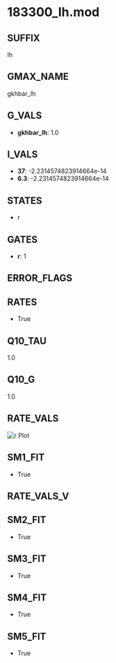 # 183300_Ih.mod

## SUFFIX

Ih

## GMAX_NAME

gkhbar_Ih

## G_VALS

- **gkhbar_Ih**: 1.0

## I_VALS

- **37**: -2.2314574823914664e-14
- **6.3**: -2.2314574823914664e-14

## STATES

- r

## GATES

- **r**: 1

## ERROR_FLAGS


## RATES

- True

## Q10_TAU

1.0

## Q10_G

1.0

## RATE_VALS

![r Plot](/Users/pbozelos/Dropbox/icg-Chai-Panos/supermodels/output_markdown_files/IH/183300_Ih.mod/images/r.png)

## SM1_FIT

- True

## RATE_VALS_V

## SM2_FIT

- True

## SM3_FIT

- True

## SM4_FIT

- True

## SM5_FIT

- True

